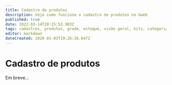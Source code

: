 ```yaml
---
title: Cadastro de produtos
description: Veja como funciona o cadastro de produtos no Gweb
published: true
date: 2022-03-14T20:15:53.903Z
tags: cadastros, produtos, grade, estoque, visão geral, kits, categorias
editor: markdown
dateCreated: 2020-01-03T19:26:26.647Z
---
```


# Cadastro de produtos

Em breve...


